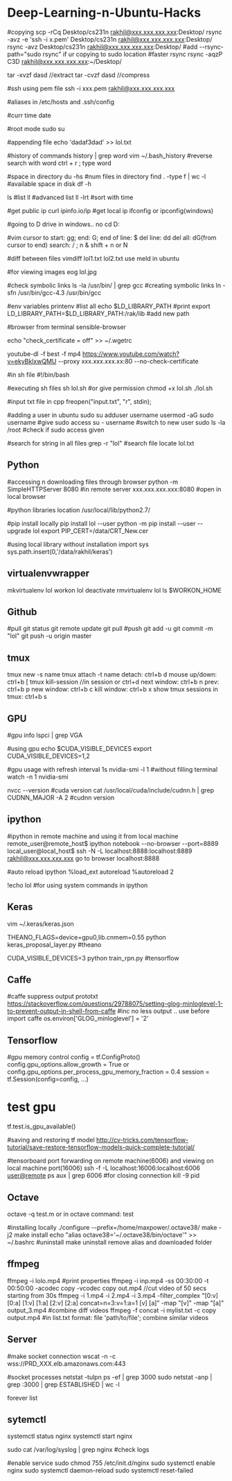 # Deep-Learning-n-Ubuntu-Hacks

#copying
scp -rCq Desktop/cs231n rakhil@xxx.xxx.xxx.xxx:Desktop/
rsync -avz -e 'ssh -i x.pem' Desktop/cs231n rakhil@xxx.xxx.xxx.xxx:Desktop/
rsync -avz Desktop/cs231n rakhil@xxx.xxx.xxx.xxx:Desktop/
#add --rsync-path="sudo rsync" if ur copying to sudo location
#faster rsync
rsync -aqzP C3D rakhil@xxx.xxx.xxx.xxx:~/Desktop/

tar -xvzf dasd //extract
tar -cvzf dasd //compress

#ssh using pem file
ssh -i xxx.pem rakhil@xxx.xxx.xxx.xxx

#aliases in /etc/hosts and .ssh/config

#curr time
date

#root mode
sudo su

#appending file
echo 'dadaf3dad' >> lol.txt

#history of commands
history | grep word
vim ~/.bash_history
#reverse search with word
ctrl + r ; type word

#space in directory
du -hs
#num files in directory
find . -type f | wc -l
#available space in disk
df -h

ls #list 
ll #advanced list 
ll -lrt #sort with time 

#get public ip
curl ipinfo.io/ip
#get local ip
ifconfig or ipconfig(windows)

#going to D drive in windows.. no cd
D:

#vim
cursor to start: gg; end: G; end of line: $
del line: dd
del all: dG(from cursor to end)
search: / ; n & shift + n or N 

#diff between files
vimdiff lol1.txt lol2.txt
use meld in ubuntu

#for viewing images
eog lol.jpg

#check symbolic links
ls -la /usr/bin/ | grep gcc
#creating symbolic links
ln -sfn /usr/bin/gcc-4.3 /usr/bin/gcc

#env variables
printenv #list all
echo $LD_LIBRARY_PATH #print
export LD_LIBRARY_PATH=$LD_LIBRARY_PATH:/rak/lib #add new path

#browser from terminal
sensible-browser

echo "check_certificate = off" >> ~/.wgetrc

youtube-dl -f best -f mp4 https://www.youtube.com/watch?v=ekyBklxwQMU --proxy xxx.xxx.xxx.xx:80 --no-check-certificate

#in sh file
#!/bin/bash

#executing sh files
sh lol.sh 
#or give permission
chmod +x lol.sh
./lol.sh 

#input txt file in cpp
freopen("input.txt", "r", stdin);

#adding a user in ubuntu
sudo su
adduser username
usermod -aG sudo username #give sudo access
su - username #switch to new user
sudo ls -la /root #check if sudo access given

#search for string in all files
grep -r "lol"
#search file 
locate lol.txt


## Python
#accessing n downloading files through browser
python -m SimpleHTTPServer 8080 #in remote server
xxx.xxx.xxx.xxx:8080 #open in local browser

#python libraries location
/usr/local/lib/python2.7/

#pip install locally
pip install lol --user
python -m pip install --user --upgrade lol
export PIP_CERT=/data/CRT_New.cer

#using local library without installation
import sys
sys.path.insert(0,'/data/rakhil/keras')

## virtualenvwrapper
mkvirtualenv lol
workon lol
deactivate
rmvirtualenv lol
ls $WORKON_HOME

## Github
#pull
git status
git remote update
git pull
#push
git add -u
git commit -m "lol"
git push -u origin master

## tmux
tmux new -s name
tmux attach -t name
detach: ctrl+b d
mouse up/down: ctrl+b [
tmux kill-session //in session or ctrl+d
next window: ctrl+b n prev: ctrl+b p
new window: ctrl+b c kill window: ctrl+b x
show tmux sessions in tmux: ctrl+b s

## GPU

#gpu info
lspci | grep VGA

#using gpu
echo $CUDA_VISIBLE_DEVICES
export CUDA_VISIBLE_DEVICES=1,2

#gpu usage with refresh interval 1s
nvidia-smi -l 1
#without filling terminal
watch -n 1 nvidia-smi

nvcc --version #cuda version
cat /usr/local/cuda/include/cudnn.h | grep CUDNN_MAJOR -A 2 #cudnn version

## ipython
#ipython in remote machine and using it from local machine
remote_user@remote_host$ ipython notebook --no-browser --port=8889
local_user@local_host$ ssh -N -L localhost:8888:localhost:8889 rakhil@xxx.xxx.xxx.xxx
go to browser localhost:8888

#auto reload ipython
%load_ext autoreload
%autoreload 2

!echo lol #for using system commands in ipython

## Keras 
vim ~/.keras/keras.json

THEANO_FLAGS=device=gpu0,lib.cnmem=0.55 python keras_proposal_layer.py #theano 

CUDA_VISIBLE_DEVICES=3 python train_rpn.py #tensorflow

## Caffe
#caffe suppress output prototxt https://stackoverflow.com/questions/29788075/setting-glog-minloglevel-1-to-prevent-output-in-shell-from-caffe
#inc no less output .. use before import caffe
os.environ['GLOG_minloglevel'] = '2' 

## Tensorflow
#gpu memory control
config = tf.ConfigProto()
config.gpu_options.allow_growth = True or config.gpu_options.per_process_gpu_memory_fraction = 0.4
session = tf.Session(config=config, ...)

# test gpu 
tf.test.is_gpu_available()

#saving and restoring tf model
http://cv-tricks.com/tensorflow-tutorial/save-restore-tensorflow-models-quick-complete-tutorial/

#tensorboard port forwarding on remote machine(6006) and viewing on local machine port(16006)
ssh -f -L localhost:16006:localhost:6006 <user@remote>
ps aux | grep 6006 #for closing connection
kill -9 pid

## Octave
octave -q test.m 
or in octave command: test

#installing locally
./configure --prefix=/home/maxpower/.octave38/
make -j2
make install
echo "alias octave38='~/.octave38/bin/octave'" >> ~/.bashrc
#uninstall
make uninstall
remove alias and downloaded folder

## ffmpeg

ffmpeg -i lolo.mp4 #print properties
ffmpeg -i inp.mp4 -ss 00:30:00 -t 00:50:00 -acodec copy -vcodec copy out.mp4 //cut video of 50 secs starting from 30s
ffmpeg -i 1.mp4 -i 2.mp4 -i 3.mp4 -filter_complex "[0:v] [0:a] [1:v] [1:a] [2:v] [2:a] concat=n=3:v=1:a=1 [v] [a]" -map "[v]" -map "[a]" output_3.mp4 #combine diff videos
ffmpeg -f concat -i mylist.txt -c copy output.mp4 #in list.txt format: file 'path/to/file'; combine similar videos

## Server 
#make socket connection
wscat -n -c wss://PRD_XXX.elb.amazonaws.com:443

#socket processes
netstat -tulpn 
ps -ef | grep 3000
sudo netstat -anp | grep :3000 | grep ESTABLISHED | wc -l

forever list

## sytemctl 

systemctl status nginx
systemctl start nginx

sudo cat /var/log/syslog | grep nginx #check logs

#enable service
sudo chmod 755 /etc/init.d/nginx 
sudo systemctl enable nginx
sudo systemctl daemon-reload
sudo systemctl reset-failed
